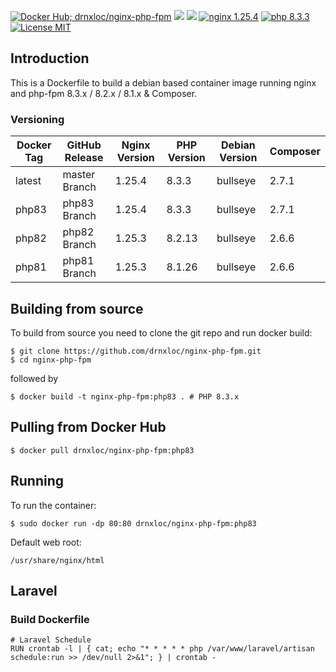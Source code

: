 [![Docker Hub; drnxloc/nginx-php-fpm](https://img.shields.io/badge/docker%20hub-drnxloc%2Fnginx--php--fpm-blue.svg?&logo=docker&style=for-the-badge)](https://hub.docker.com/r/drnxloc/nginx-php-fpm/) [![](https://badges.weareopensource.me/docker/pulls/drnxloc/nginx-php-fpm?style=for-the-badge)](https://hub.docker.com/r/drnxloc/nginx-php-fpm/) [![](https://img.shields.io/docker/image-size/drnxloc/nginx-php-fpm/latest?style=for-the-badge)](https://hub.docker.com/r/drnxloc/nginx-php-fpm/) [![nginx 1.25.4](https://img.shields.io/badge/nginx-1.25.4-brightgreen.svg?&logo=nginx&logoColor=white&style=for-the-badge)](https://nginx.org/en/CHANGES) [![php 8.3.3](https://img.shields.io/badge/php--fpm-8.3.3-blue.svg?&logo=php&logoColor=white&style=for-the-badge)](https://secure.php.net/releases/8_3_2.php) [![License MIT](https://img.shields.io/badge/license-MIT-blue.svg?&style=for-the-badge)](https://github.com/drnxloc/nginx-php-fpm/blob/master/LICENSE)

## Introduction

This is a Dockerfile to build a debian based container image running nginx and php-fpm 8.3.x / 8.2.x / 8.1.x & Composer.

### Versioning

| Docker Tag | GitHub Release | Nginx Version | PHP Version | Debian Version | Composer |
| ---------- | -------------- | ------------- | ----------- | -------------- | -------- |
| latest     | master Branch  | 1.25.4        | 8.3.3       | bullseye       | 2.7.1    |
| php83      | php83 Branch   | 1.25.4        | 8.3.3       | bullseye       | 2.7.1    |
| php82      | php82 Branch   | 1.25.3        | 8.2.13      | bullseye       | 2.6.6    |
| php81      | php81 Branch   | 1.25.3        | 8.1.26      | bullseye       | 2.6.6    |

## Building from source

To build from source you need to clone the git repo and run docker build:

```
$ git clone https://github.com/drnxloc/nginx-php-fpm.git
$ cd nginx-php-fpm
```

followed by

```
$ docker build -t nginx-php-fpm:php83 . # PHP 8.3.x
```

## Pulling from Docker Hub

```
$ docker pull drnxloc/nginx-php-fpm:php83
```

## Running

To run the container:

```
$ sudo docker run -dp 80:80 drnxloc/nginx-php-fpm:php83
```

Default web root:

```
/usr/share/nginx/html
```

## Laravel

### Build Dockerfile

```docker
# Laravel Schedule
RUN crontab -l | { cat; echo "* * * * * php /var/www/laravel/artisan schedule:run >> /dev/null 2>&1"; } | crontab -
```
